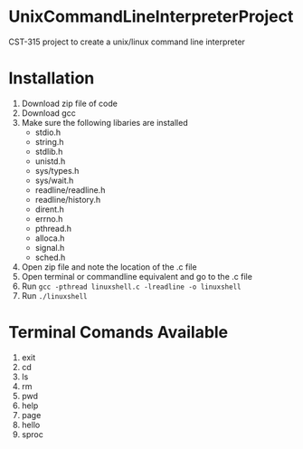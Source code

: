# UnixCommandLineInterpreterProject
CST-315 project to create a unix/linux command line interpreter

# Installation
1. Download zip file of code
2. Download gcc
3. Make sure the following libaries are installed
   - stdio.h
   - string.h
   - stdlib.h
   - unistd.h
   - sys/types.h
   - sys/wait.h
   - readline/readline.h
   - readline/history.h
   - dirent.h
   - errno.h
   - pthread.h
   - alloca.h
   - signal.h
   - sched.h
4. Open zip file and note the location of the .c file
5. Open terminal or commandline equivalent and go to the .c file
6. Run `gcc -pthread linuxshell.c -lreadline -o linuxshell`
7. Run `./linuxshell`

# Terminal Comands Available
1. exit
2. cd
3. ls
4. rm
6. pwd
5. help
6. page
7. hello
8. sproc
